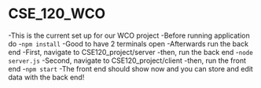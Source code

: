 # CSE_120_WCO

-This is the current set up for our WCO project
-Before running application do
-```npm install```
-Good to have 2 terminals open
-Afterwards run the back end
-First, navigate to CSE120_project/server
-then, run the back end
-```node server.js```
-Second, navigate to CSE120_project/client
-then, run the front end
-```npm start```
-The front end should show now and you can store and edit data with the back end!
